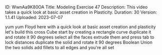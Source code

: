 ID: WwnAa9K80OA
Title: Modeling Exercise 47
Description: This video takes a quick look at basic asset creation in Plasticity.
Duration: 30
Version: 1.1.41
Uploaded: 2023-07-07

yum yum
Floyd here with a quick look at basic
asset creation and plasticity let's
build this cross Cube start by creating
a rectangle curve duplicate it and
rotate it 90 degrees select all the
faces extrude them and press tab to lock
distances duplicate the solid and rotate
it 90 degrees Boolean Union the two
solids add fillets to all edges and
you're all set

